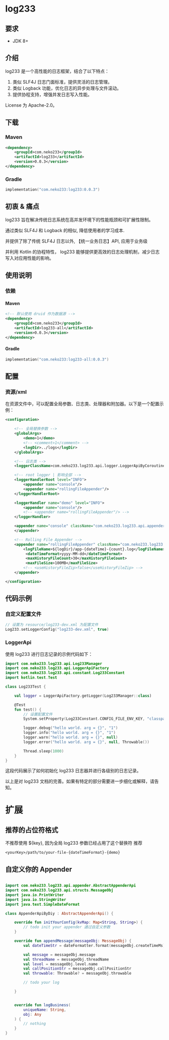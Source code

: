 # log233

## 要求

- JDK 8+

## 介绍

log233 是一个高性能的日志框架，结合了以下特点：

1. 类似 SLF4J 日志门面标准，提供灵活的日志管理。
2. 类似 Logback 功能，优化日志的异步处理与文件滚动。
3. 提供协程支持，增强并发日志写入性能。

License 为 Apache-2.0。

## 下载

### Maven

```xml
<dependency>
    <groupId>com.neko233</groupId>
    <artifactId>log233</artifactId>
    <version>0.0.3</version>
</dependency>
```

### Gradle

```kotlin
implementation("com.neko233:log233:0.0.3")
```

## 初衷 & 痛点

log233 旨在解决传统日志系统在高并发环境下的性能瓶颈和可扩展性限制。

通过类似 SLF4J 和 Logback 的相似, 降低使用者的学习成本.

并提供了除了传统 SLF4J 日志以外, 【统一业务日志】API, 应用于业务级

并利用 Kotlin 的协程特性， log233 能够提供更高效的日志处理机制，减少日志写入对应用性能的影响。

## 使用说明

### 依赖

#### Maven

```xml
<!-- 默认使用 druid 作为数据源 -->
<dependency>
    <groupId>com.neko233</groupId>
    <artifactId>log233-all</artifactId>
    <version>0.0.3</version>
</dependency>
```

#### Gradle

```kotlin
implementation("com.neko233:log233-all:0.0.3")
```

## 配置

### 资源/xml

在资源文件中，可以配置全局参数、日志类、处理器和附加器。以下是一个配置示例：

```xml
<configuration>

    <!-- 全局替换参数 -->
    <globalArgs>
        <demo>1</demo>
        <!-- <comment>1</comment> -->
        <logDir>../logs</logDir>
    </globalArgs>

    <!-- 日志类 -->
    <loggerClassName>com.neko233.log233.api.logger.LoggerApiByCoroutine</loggerClassName>

    <!-- root logger | 影响全部 -->
    <loggerHandlerRoot level="INFO">
        <appender name="console"/>
        <appender name="rollingFileAppender"/>
    </loggerHandlerRoot>

    <loggerHandler name="demo" level="INFO">
        <appender name="console"/>
        <!-- <appender name="rollingFileAppender"/> -->
    </loggerHandler>

    <appender name="console" className="com.neko233.log233.api.appender.imp.AppenderApiByConsole">
    </appender>

    <!-- Rolling File Appender -->
    <appender name="rollingFileAppender" className="com.neko233.log233.appender.impl.file.AppenderApiByRollingFile">
        <logFileName>${logDir}/app-{dateTime}-{count}.log</logFileName>
         <dateTimeFormat>yyyy-MM-dd</dateTimeFormat> 
         <maxHistoryFileCount>30</maxHistoryFileCount> 
         <maxFileSize>100MB</maxFileSize> 
        <!-- <useHistoryFileZip>false</useHistoryFileZip> -->
    </appender>

</configuration>
```

## 代码示例
### 自定义配置文件
```kotlin
// 设置为 resource/log233-dev.xml 为配置文件
Log233.setLoggerConfig("log233-dev.xml", true)

```

### LoggerApi

使用 log233 进行日志记录的示例代码如下：

```kotlin
import com.neko233.log233.api.Log233Manager
import com.neko233.log233.api.LoggerApiFactory
import com.neko233.log233.api.constant.Log233Constant
import kotlin.test.Test

class Log233Test {

    val logger = LoggerApiFactory.getLogger(Log233Manager::class)

    @Test
    fun test() {
        // 设置配置文件
        System.setProperty(Log233Constant.CONFIG_FILE_ENV_KEY, "classpath:log233-default.xml");

        logger.debug("hello world. arg = {}", "1")
        logger.info("hello world. arg = {}", "1")
        logger.warn("hello world. arg = {}", null)
        logger.error("hello world. arg = {}", null, Throwable())

        Thread.sleep(1000)
    }
}
```

这段代码展示了如何初始化 log233 日志器并进行各级别的日志记录。

以上是对 log233 文档的完善。如果有特定的部分需要进一步细化或解释，请告知。

# 扩展
## 推荐的占位符格式
不推荐使用 ${key}, 因为全局 log233 参数已经占用了这个替换符
推荐
```text
<yourKey>/path/to/your-file-{dateTimeFormat}-{demo}
```

## 自定义你的 Appender

```kotlin

import com.neko233.log233.api.appender.AbstractAppenderApi
import com.neko233.log233.api.structs.MessageObj
import java.io.PrintWriter
import java.io.StringWriter
import java.text.SimpleDateFormat

class AppenderApiByDiy : AbstractAppenderApi() {

    override fun initYourConfig(kvMap: Map<String, String>) {
        // todo init your appender 通过自定义参数
    }

    override fun appendMessage(messageObj: MessageObj) {
        val dateTimeStr = dateFormatter.format(messageObj.createTimeMs)

        val message = messageObj.message
        val threadName = messageObj.threadName
        val level = messageObj.level.name
        val callPositionStr = messageObj.callPositionStr
        val throwable: Throwable? = messageObj.throwable

        // todo your log 

    }


    override fun logBusiness(
        uniqueName: String,
        obj: Any
    ) {
        // nothing
    }
}
```
